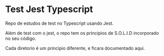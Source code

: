 # Test Jest Typescript 

Repo de estudos de test no Typescript usando Jest.

Além de test com o jest, o repo tem os principios de S.O.L.I.D incorporado no seu código. 

Cada diretorio é um principio diferente, e ficara documentado aqui.